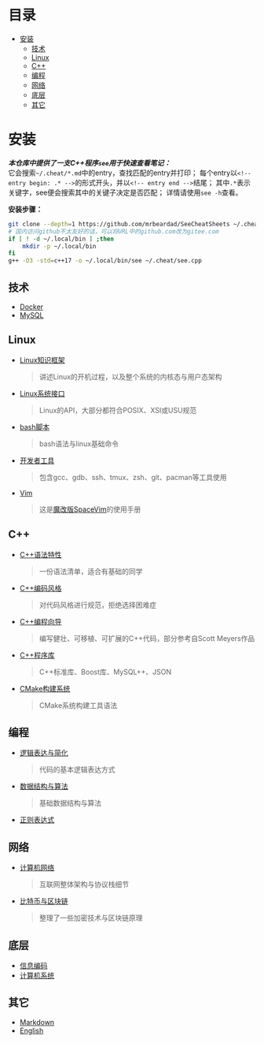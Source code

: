 # 目录
<!-- vim-markdown-toc GFM -->

- [安装](#安装)
  - [技术](#技术)
  - [Linux](#linux)
  - [C++](#c)
  - [编程](#编程)
  - [网络](#网络)
  - [底层](#底层)
  - [其它](#其它)

<!-- vim-markdown-toc -->
# 安装
***本仓库中提供了一支C++程序`see`用于快速查看笔记：***  
它会搜索`~/.cheat/*.md`中的entry，查找匹配的entry并打印；
每个entry以`<!-- entry begin: .* -->`的形式开头，并以`<!-- entry end -->`结尾；
其中`.*`表示关键字，see便会搜索其中的关键子决定是否匹配；
详情请使用`see -h`查看。

**安装步骤：**
```sh
git clone --depth=1 https://github.com/mrbeardad/SeeCheatSheets ~/.cheat
# 国内访问github不太友好的话，可以将URL中的github.com改为gitee.com
if [ ! -d ~/.local/bin ] ;then
    mkdir -p ~/.local/bin
fi
g++ -O3 -std=c++17 -o ~/.local/bin/see ~/.cheat/see.cpp
```

## 技术
* [Docker](docker.md)
* [MySQL](mysql.md)

## Linux
* [Linux知识框架](linux.md)
    > 讲述Linux的开机过程，以及整个系统的内核态与用户态架构
* [Linux系统接口](apue.md)
    > Linux的API，大部分都符合POSIX、XSI或USU规范
* [bash脚本](bash.md)
    > bash语法与linux基础命令
* [开发者工具](devtool.md)
    > 包含gcc、gdb、ssh、tmux、zsh、git、pacman等工具使用
* [Vim](vim.md)
    > 这是[魔改版SpaceVim](https://github.com/mrbeardad/SpaceVim)的使用手册

## C++
* [C++语法特性](cpp.md)
    > 一份语法清单，适合有基础的同学
* [C++编码风格](cppstyle.md)
    > 对代码风格进行规范，拒绝选择困难症
* [C++编程向导](cppguide.md)
    > 编写健壮、可移植、可扩展的C++代码，部分参考自Scott Meyers作品
* [C++程序库](cppman.md)
    > C++标准库、Boost库、MySQL++、JSON
* [CMake构建系统](cmake.md)
    > CMake系统构建工具语法

## 编程
* [逻辑表达与简化](logic.md)
    > 代码的基本逻辑表达方式
* [数据结构与算法](dsaa.md)
    > 基础数据结构与算法
* [正则表达式](regex.md)

## 网络
* [计算机网络](network.md)
    > 互联网整体架构与协议栈细节
* [比特币与区块链](bitcoin.md)
    > 整理了一些加密技术与区块链原理

## 底层
* [信息编码](code.md)
* [计算机系统](csapp.md)

## 其它
* [Markdown](markdown.md)
* [English](english.md)

